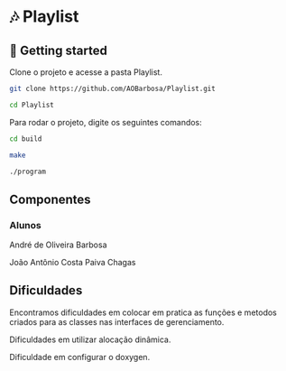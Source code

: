 # 🎶 Playlist

## 🚀 Getting started

Clone o projeto e acesse a pasta Playlist.

```bash
git clone https://github.com/AOBarbosa/Playlist.git

cd Playlist

```

Para rodar o projeto, digite os seguintes comandos:

```bash
cd build

make

./program
```

## Componentes

### Alunos

André de Oliveira Barbosa

João Antônio Costa Paiva Chagas

## Dificuldades

Encontramos dificuldades em colocar em pratica as funções e metodos criados para as classes nas interfaces de gerenciamento.

Dificuldades em utilizar alocação dinâmica.

Dificuldade em configurar o doxygen.